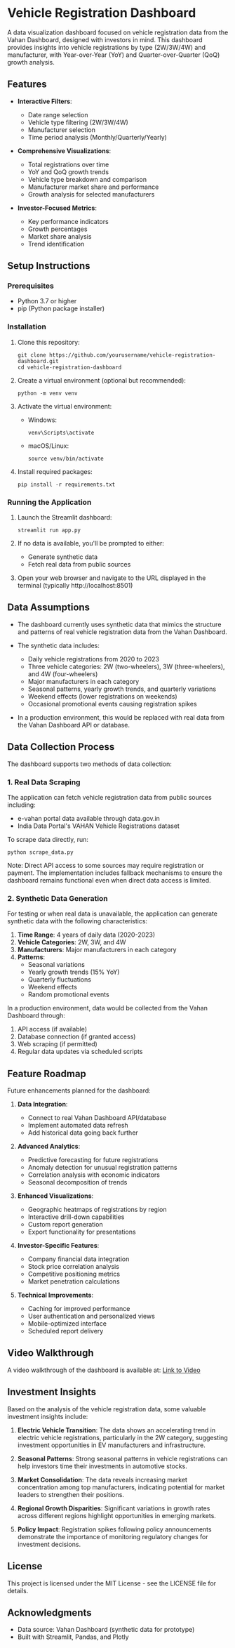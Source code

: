 # Vehicle Registration Dashboard

A data visualization dashboard focused on vehicle registration data from the Vahan Dashboard, designed with investors in mind. This dashboard provides insights into vehicle registrations by type (2W/3W/4W) and manufacturer, with Year-over-Year (YoY) and Quarter-over-Quarter (QoQ) growth analysis.

## Features

- **Interactive Filters**:
  - Date range selection
  - Vehicle type filtering (2W/3W/4W)
  - Manufacturer selection
  - Time period analysis (Monthly/Quarterly/Yearly)

- **Comprehensive Visualizations**:
  - Total registrations over time
  - YoY and QoQ growth trends
  - Vehicle type breakdown and comparison
  - Manufacturer market share and performance
  - Growth analysis for selected manufacturers

- **Investor-Focused Metrics**:
  - Key performance indicators
  - Growth percentages
  - Market share analysis
  - Trend identification

## Setup Instructions

### Prerequisites

- Python 3.7 or higher
- pip (Python package installer)

### Installation

1. Clone this repository:
   ```
   git clone https://github.com/yourusername/vehicle-registration-dashboard.git
   cd vehicle-registration-dashboard
   ```

2. Create a virtual environment (optional but recommended):
   ```
   python -m venv venv
   ```

3. Activate the virtual environment:
   - Windows:
     ```
     venv\Scripts\activate
     ```
   - macOS/Linux:
     ```
     source venv/bin/activate
     ```

4. Install required packages:
   ```
   pip install -r requirements.txt
   ```

### Running the Application

1. Launch the Streamlit dashboard:
   ```
   streamlit run app.py
   ```

2. If no data is available, you'll be prompted to either:
   - Generate synthetic data
   - Fetch real data from public sources

3. Open your web browser and navigate to the URL displayed in the terminal (typically http://localhost:8501)

## Data Assumptions

- The dashboard currently uses synthetic data that mimics the structure and patterns of real vehicle registration data from the Vahan Dashboard.
- The synthetic data includes:
  - Daily vehicle registrations from 2020 to 2023
  - Three vehicle categories: 2W (two-wheelers), 3W (three-wheelers), and 4W (four-wheelers)
  - Major manufacturers in each category
  - Seasonal patterns, yearly growth trends, and quarterly variations
  - Weekend effects (lower registrations on weekends)
  - Occasional promotional events causing registration spikes

- In a production environment, this would be replaced with real data from the Vahan Dashboard API or database.

## Data Collection Process

The dashboard supports two methods of data collection:

### 1. Real Data Scraping

The application can fetch vehicle registration data from public sources including:
- e-vahan portal data available through data.gov.in
- India Data Portal's VAHAN Vehicle Registrations dataset

To scrape data directly, run:
```
python scrape_data.py
```

Note: Direct API access to some sources may require registration or payment. The implementation includes fallback mechanisms to ensure the dashboard remains functional even when direct data access is limited.

### 2. Synthetic Data Generation

For testing or when real data is unavailable, the application can generate synthetic data with the following characteristics:

1. **Time Range**: 4 years of daily data (2020-2023)
2. **Vehicle Categories**: 2W, 3W, and 4W
3. **Manufacturers**: Major manufacturers in each category
4. **Patterns**:
   - Seasonal variations
   - Yearly growth trends (15% YoY)
   - Quarterly fluctuations
   - Weekend effects
   - Random promotional events

In a production environment, data would be collected from the Vahan Dashboard through:
1. API access (if available)
2. Database connection (if granted access)
3. Web scraping (if permitted)
4. Regular data updates via scheduled scripts

## Feature Roadmap

Future enhancements planned for the dashboard:

1. **Data Integration**:
   - Connect to real Vahan Dashboard API/database
   - Implement automated data refresh
   - Add historical data going back further

2. **Advanced Analytics**:
   - Predictive forecasting for future registrations
   - Anomaly detection for unusual registration patterns
   - Correlation analysis with economic indicators
   - Seasonal decomposition of trends

3. **Enhanced Visualizations**:
   - Geographic heatmaps of registrations by region
   - Interactive drill-down capabilities
   - Custom report generation
   - Export functionality for presentations

4. **Investor-Specific Features**:
   - Company financial data integration
   - Stock price correlation analysis
   - Competitive positioning metrics
   - Market penetration calculations

5. **Technical Improvements**:
   - Caching for improved performance
   - User authentication and personalized views
   - Mobile-optimized interface
   - Scheduled report delivery

## Video Walkthrough

A video walkthrough of the dashboard is available at: [Link to Video](https://youtu.be/your-video-id)

## Investment Insights

Based on the analysis of the vehicle registration data, some valuable investment insights include:

1. **Electric Vehicle Transition**: The data shows an accelerating trend in electric vehicle registrations, particularly in the 2W category, suggesting investment opportunities in EV manufacturers and infrastructure.

2. **Seasonal Patterns**: Strong seasonal patterns in vehicle registrations can help investors time their investments in automotive stocks.

3. **Market Consolidation**: The data reveals increasing market concentration among top manufacturers, indicating potential for market leaders to strengthen their positions.

4. **Regional Growth Disparities**: Significant variations in growth rates across different regions highlight opportunities in emerging markets.

5. **Policy Impact**: Registration spikes following policy announcements demonstrate the importance of monitoring regulatory changes for investment decisions.

## License

This project is licensed under the MIT License - see the LICENSE file for details.

## Acknowledgments

- Data source: Vahan Dashboard (synthetic data for prototype)
- Built with Streamlit, Pandas, and Plotly
